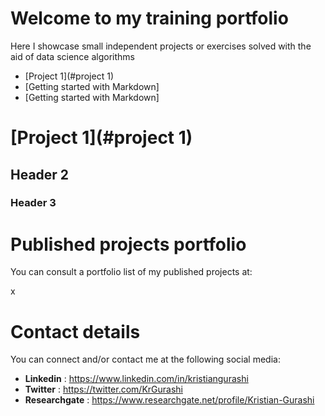 # Welcome to my training portfolio

Here I showcase small independent projects or exercises solved with the aid of data science algorithms

- [Project 1](#project 1)
- [Getting started with Markdown]
- [Getting started with Markdown]

# [Project 1](#project 1)
## Header 2
### Header 3
# Published projects portfolio

You can consult a portfolio list of my published projects at:

x

# Contact details 

You can connect and/or contact me at the following social media:

- **Linkedin** : https://www.linkedin.com/in/kristiangurashi
- **Twitter** : https://twitter.com/KrGurashi
- **Researchgate** : https://www.researchgate.net/profile/Kristian-Gurashi


